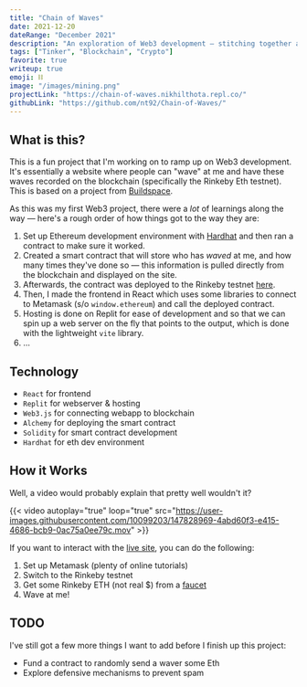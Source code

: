 ```yaml
---
title: "Chain of Waves"
date: 2021-12-20
dateRange: "December 2021"
description: "An exploration of Web3 development — stitching together a smart contract to 'wave' at me, stored on the blockchain and connected to a nice React.js front-end."
tags: ["Tinker", "Blockchain", "Crypto"]
favorite: true
writeup: true
emoji: ⛓
image: "/images/mining.png"
projectLink: "https://chain-of-waves.nikhilthota.repl.co/"
githubLink: "https://github.com/nt92/Chain-of-Waves/"
---
```


## What is this?

This is a fun project that I'm working on to ramp up on Web3 development. It's essentially a website where people can "wave" at me and have these waves recorded on the blockchain (specifically the Rinkeby Eth testnet). This is based on a project from [Buildspace](https://buildspace.so/).

As this was my first Web3 project, there were a *lot* of learnings along the way — here's a rough order of how things got to the way they are:

  1. Set up Ethereum development environment with [Hardhat](https://hardhat.org/) and then ran a contract to make sure it worked.
  2. Created a smart contract that will store who has *waved* at me, and how many times they've done so — this information is pulled directly from the blockchain and displayed on the site.
  3. Afterwards, the contract was deployed to the Rinkeby testnet [here](https://rinkeby.etherscan.io/address/0xacb8DE7370D017d04f3999e93Cc8A088fD439169).
  4. Then, I made the frontend in React which uses some libraries to connect to Metamask (s/o `window.ethereum`) and call the deployed contract.
  5. Hosting is done on Replit for ease of development and so that we can spin up a web server on the fly that points to the output, which is done with the lightweight `vite` library.
  6. ...

## Technology
* `React` for frontend 
* `Replit` for webserver & hosting
* `Web3.js` for connecting webapp to blockchain
* `Alchemy` for deploying the smart contract
* `Solidity` for smart contract development
* `Hardhat` for eth dev environment

## How it Works
  
Well, a video would probably explain that pretty well wouldn't it?

{{< video autoplay="true" loop="true" src="https://user-images.githubusercontent.com/10099203/147828969-4abd60f3-e415-4686-bcb9-0ac75a0ee79c.mov" >}}

If you want to interact with the [live site](https://chain-of-waves.nikhilthota.repl.co/), you can do the following:

1. Set up Metamask (plenty of online tutorials)
2. Switch to the Rinkeby testnet
3. Get some Rinkeby ETH (not real $) from a [faucet](https://faucets.chain.link/rinkeby)
4. Wave at me!

## TODO

I've still got a few more things I want to add before I finish up this project:
* Fund a contract to randomly send a waver some Eth
* Explore defensive mechanisms to prevent spam
